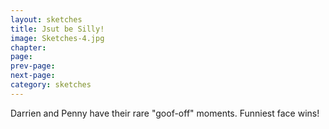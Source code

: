 ```yaml
---
layout: sketches
title: Jsut be Silly!
image: Sketches-4.jpg
chapter: 
page: 
prev-page:
next-page: 
category: sketches
---
```

Darrien and Penny have their rare "goof-off" moments. Funniest face wins!